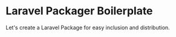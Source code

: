 # Laravel Packager Boilerplate
Let's create a Laravel Package for easy inclusion and distribution. 

